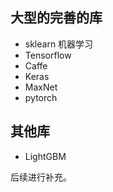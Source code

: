
## 大型的完善的库

- sklearn    机器学习
- Tensorflow
- Caffe
- Keras
- MaxNet
- pytorch

## 其他库

- LightGBM


后续进行补充。
